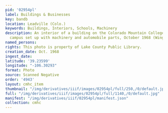 ```yaml
---
pid: '02954pl'
label: Buildings & Businesses
key: bandb
location: Leadville (Colo.)
keywords: Buildings, Interiors, Schools, Machinery
description: An interior of a building on the Colorado Mountain College Leadville
  campus set up with machinery and automobile parts, October 1968 (Wingenbach Collection)
named_persons: 
rights: This photo is property of Lake County Public Library.
creation_date: Oct. 1968
ingest_date: 
latitude: '39.23599'
longitude: "-106.30293"
format: Photo
source: Scanned Negative
order: '4943'
layout: cmhc_item
thumbnail: "/img/derivatives/iiif/images/02954pl/full/250,/0/default.jpg"
full: "/img/derivatives/iiif/images/02954pl/full/1140,/0/default.jpg"
manifest: "/img/derivatives/iiif/02954pl/manifest.json"
collection: cmhc
---
```

